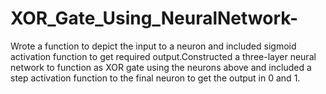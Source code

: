 # XOR_Gate_Using_NeuralNetwork-
Wrote a function to depict the input to a neuron and included sigmoid activation function to get required output.Constructed a three-layer neural network to function as XOR gate using the neurons above and included a step activation function to the final neuron to get the output in 0 and 1. 
